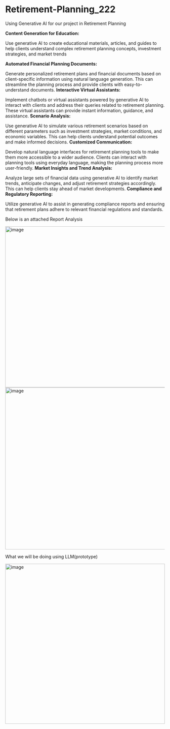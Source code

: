 # Retirement-Planning_222

Using Generative AI for our project in Retirement Planning

__Content Generation for Education:__

Use generative AI to create educational materials, articles, and guides to help clients understand complex retirement planning concepts, investment strategies, and market trends

__Automated Financial Planning Documents:__


Generate personalized retirement plans and financial documents based on client-specific information using natural language generation. This can streamline the planning process and provide clients with easy-to-understand documents.
__Interactive Virtual Assistants:__

Implement chatbots or virtual assistants powered by generative AI to interact with clients and address their queries related to retirement planning. These virtual assistants can provide instant information, guidance, and assistance.
__Scenario Analysis:__

Use generative AI to simulate various retirement scenarios based on different parameters such as investment strategies, market conditions, and economic variables. This can help clients understand potential outcomes and make informed decisions.
__Customized Communication:__


Develop natural language interfaces for retirement planning tools to make them more accessible to a wider audience. Clients can interact with planning tools using everyday language, making the planning process more user-friendly.
__Market Insights and Trend Analysis:__

Analyze large sets of financial data using generative AI to identify market trends, anticipate changes, and adjust retirement strategies accordingly. This can help clients stay ahead of market developments.
__Compliance and Regulatory Reporting:__

Utilize generative AI to assist in generating compliance reports and ensuring that retirement plans adhere to relevant financial regulations and standards.

Below is an attached Report Analysis 


<img width="507" alt="image" src="https://github.com/Shaili773/Retirement-Planning_222/assets/71250299/bae51cb0-3bc0-44f8-9bf8-87d72ef71866">



<img width="510" alt="image" src="https://github.com/Shaili773/Retirement-Planning_222/assets/71250299/5c491e68-abc4-4e2b-8dac-cfdcb7a06496">


What we will be doing using LLM(prototype)


<img width="504" alt="image" src="https://github.com/Shaili773/Retirement-Planning_222/assets/71250299/f4aba992-a884-41d7-b168-2390af6502a3">


